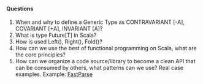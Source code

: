 #### Questions

1. When and why to define a Generic Type as CONTRAVARIANT [-A], COVARIANT [+A], INVARIANT [A]?
2. What is type Future[T] in Scala?
3. How is used Left(), Right(), Fold()?
4. How can we use the best of functional programming on Scala, what are the core principles?
5. How can we organize a code source/library to become a clean API that can be consumed by others, what patterns can we use? Real case examples.
Example: [FastParse](https://www.lihaoyi.com/fastparse/)